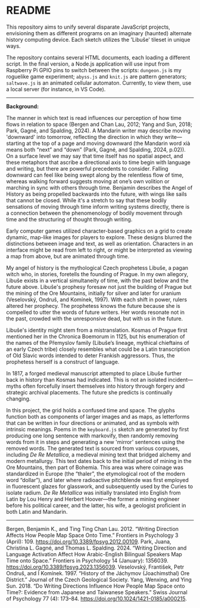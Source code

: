 # README

This repository aims to unify several disparate JavaScript projects, envisioning them as different programs on an imaginary (haunted) alternate history computing device. Each sketch utilizes the 'Libuše' tileset in unique ways.

The repository contains several HTML documents, each loading a different script. In the final version, a Node.js application will use input from Raspberry Pi GPIO pins to switch between the scripts: `dungeon.js` is my roguelike game experiment; `abyss.js` and `knit.js` are pattern generators; `saltwave.js` is an animated cellular automaton. Currently, to view them, use a local server (for instance, in VS Code).

___

**Background:**

The manner in which text is read influences our perception of how time flows in relation to space (Bergen and Chan Lau, 2012; Yang and Sun, 2018; Park, Gagné, and Spalding, 2024). A Mandarin writer may describe moving 'downward' into tomorrow, reflecting the direction in which they write—starting at the top of a page and moving downward (the Mandarin word xià means both “next” and “down” (Park, Gagné, and Spalding, 2024, p.02)). On a surface level we may say that time itself has no spatial aspect, and these metaphors that ascribe a directional axis to time begin with language and writing, but there are powerful precedents to consider. Falling downward can feel like being swept along by the relentless flow of time, whereas walking forward suggests moving at one’s own volition or marching in sync with others through time. Benjamin describes the Angel of History as being propelled backwards into the future, with wings like sails that cannot be closed. While it's a stretch to say that these bodily sensations of moving through time inform writing systems directly, there is a connection between the phenomenology of bodily movement through time and the structuring of thought through writing.

Early computer games utilized character-based graphics on a grid to create dynamic, map-like images for players to explore. These designs blurred the distinctions between image and text, as well as orientation. Characters in an interface might be read from left to right, or might be interpreted as viewing a map from above, but are animated through time.

My angel of history is the mythological Czech prophetess Libuše, a pagan witch who, in stories, foretells the founding of Prague. In my own allegory, Libuše exists in a vertical simultaneity of time, with the past below and the future above. Libuše's prophesy foresaw not just the building of Prague but the mining of the Ore Mountains, initially for silver and later for uranium (Veselovský, Ondruš, and Komínek, 1997). With each shift in power, rulers altered her prophecy. The prophetess knows the future because she is compelled to utter the words of future writers. Her words resonate not in the past, crowded with the unresponsive dead, but with us in the future.

Libuše's identity might stem from a mistranslation. Kosmas of Prague first mentioned her in the Chronica Boemorum in 1125, but his enumeration of the names of the Přemyslov family (Libuše’s lineage, mythical chieftains of an early Czech tribe) closely resembles what could be a Latin transcription of Old Slavic words intended to deter Frankish aggressors. Thus, the prophetess herself is a construct of language.

In 1817, a forged medieval manuscript attempted to place Libuše further back in history than Kosmas had indicated. This is not an isolated incident—myths often forcefully insert themselves into history through forgery and strategic archival placements. The future she predicts is continually changing.

In this project, the grid holds a confused time and space. The glyphs function both as components of larger images and as maps, as letterforms that can be written in four directions or animated, and as symbols with intrinsic meanings. Poems in the `keyboard.js` sketch are generated by first producing one long sentence with markovify, then randomly removing words from it in steps and generating a new 'mirror' sentences using the removed words. The generated text is sourced from various corpuses, including *De Re Metallica*, a medieval mining text that bridged alchemy and modern metallurgy. This text dates back to the initial period of mining in the Ore Mountains, then part of Bohemia. This area was where coinage was standardized in Europe (the “thaler”, the etymological root of the modern word “dollar”), and later where radioactive pitchblende was first employed in fluorescent glazes for glasswork, and subsequently used by the Curies to isolate radium. *De Re Metallica* was initially translated into English from Latin by Lou Henry and Herbert Hoover—the former a mining engineer before his political career, and the latter, his wife, a geologist proficient in both Latin and Mandarin.

---

Bergen, Benjamin K., and Ting Ting Chan Lau. 2012. “Writing Direction Affects How People Map Space Onto Time.” Frontiers in Psychology 3 (April): 109. <https://doi.org/10.3389/fpsyg.2012.00109>.
Park, Juana, Christina L. Gagné, and Thomas L. Spalding. 2024. “Writing Direction and Language Activation Affect How Arabic-English Bilingual Speakers Map Time onto Space.” Frontiers in Psychology 14 (January): 1356039. <https://doi.org/10.3389/fpsyg.2023.1356039>.
Veselovský, František, Petr Ondruš, and Í Komínek. 1997. “History of the Jáchymov (Joachimsthal) Ore District.” Journal of the Czech Geological Society.
Yang, Wenxing, and Ying Sun. 2018. “Do Writing Directions Influence How People Map Space onto Time?: Evidence from Japanese and Taiwanese Speakers.” Swiss Journal of Psychology 77 (4): 173–84. <https://doi.org/10.1024/1421-0185/a000215>.
